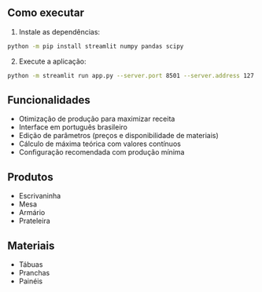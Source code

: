 
## Como executar

1. Instale as dependências:
```bash
python -m pip install streamlit numpy pandas scipy
```

2. Execute a aplicação:
```bash
python -m streamlit run app.py --server.port 8501 --server.address 127.0.0.1
```

## Funcionalidades

- Otimização de produção para maximizar receita
- Interface em português brasileiro
- Edição de parâmetros (preços e disponibilidade de materiais)
- Cálculo de máxima teórica com valores contínuos
- Configuração recomendada com produção mínima

## Produtos

- Escrivaninha
- Mesa
- Armário
- Prateleira

## Materiais

- Tábuas
- Pranchas  
- Painéis
